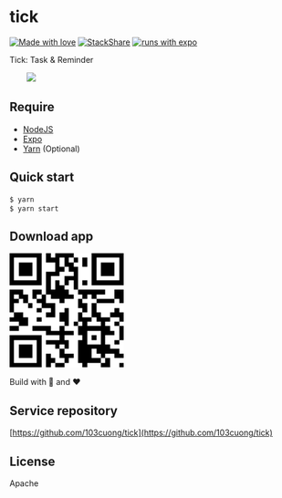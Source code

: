 # tick

[![Made with love](https://img.shields.io/badge/made-with%20❤️-blue)](https://github.com/cuongw)
[![StackShare](http://img.shields.io/badge/tech-stack-0690fa.svg?style=flat)](https://stackshare.io/cuongw/tick)
[![runs with expo](https://img.shields.io/badge/Runs%20with%20Expo-000.svg?style=flat-square&logo=EXPO&labelColor=f3f3f3&logoColor=000)](https://expo.io/)

Tick: Task & Reminder

<span style="margin: 30px"><img src="./images/tick.gif" width=300 /></span>

## Require

- [NodeJS](https://nodejs.org/en/)
- [Expo](https://expo.io/)
- [Yarn](https://yarnpkg.com/lang/en/) (Optional)

## Quick start

```shell
$ yarn
$ yarn start
```

## Download app

<a href="https://expo.io/@cuongndt/tick"><img src="./images/qr_code.png" height=200 /></a>

Build with 🙌 and ❤️

## Service repository

[https://github.com/103cuong/tick](https://github.com/103cuong/tick)

## License

Apache
